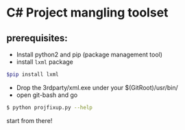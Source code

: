 # C# Project mangling toolset 
## prerequisites:
- Install python2 and pip (package management tool)
- install `lxml` package 
```sh
$pip install lxml 
```
- Drop the 3rdparty/xml.exe under your $(GitRoot)/usr/bin/
- open git-bash and go 
```sh
$ python projfixup.py --help
```
start from there!
